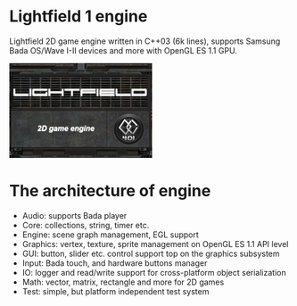Lightfield 1 engine
===================
Lightfield 2D game engine written in C++03 (6k lines), supports Samsung Bada OS/Wave I-II devices and more with OpenGL ES 1.1 GPU. 

![alt tag](Doc/LightfieldEngineLogoLarge.png)

The architecture of engine
==========================
<ul>
<li>Audio: supports Bada player</li>
<li>Core: collections, string, timer etc.</li>
<li>Engine: scene graph management, EGL support</li>
<li>Graphics: vertex, texture, sprite management on OpenGL ES 1.1 API level</li>
<li>GUI: button, slider etc. control support top on the graphics subsystem</li>
<li>Input: Bada touch, and hardware buttons manager</li>
<li>IO: logger and read/write support for cross-platform object serialization</li>
<li>Math: vector, matrix, rectangle and more for 2D games</li>
<li>Test: simple, but platform independent test system</li>
</ul>
